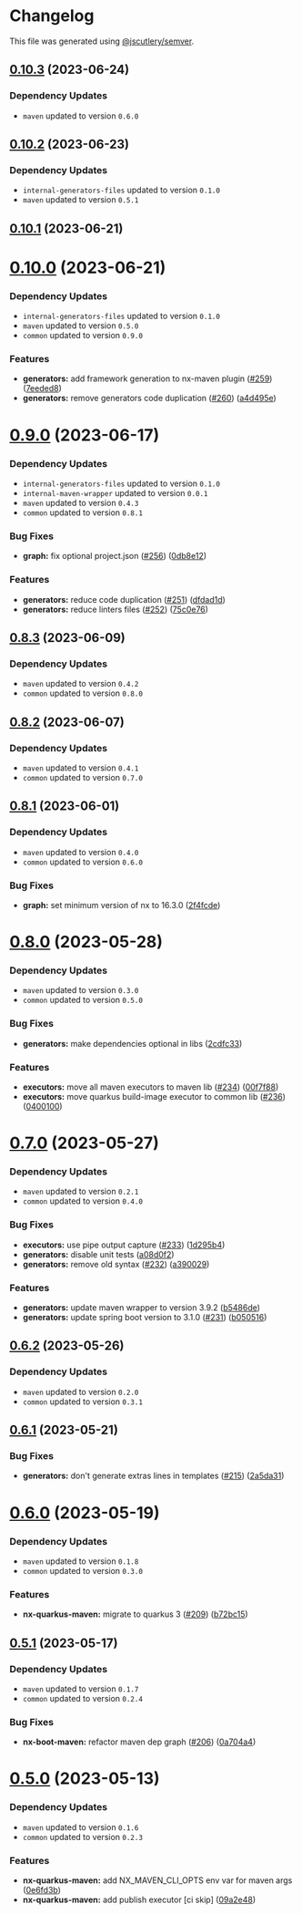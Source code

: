 # Changelog

This file was generated using [@jscutlery/semver](https://github.com/jscutlery/semver).

## [0.10.3](https://github.com/khalilou88/jnxplus/compare/nx-quarkus-maven-0.10.2...nx-quarkus-maven-0.10.3) (2023-06-24)

### Dependency Updates

* `maven` updated to version `0.6.0`


## [0.10.2](https://github.com/khalilou88/jnxplus/compare/nx-quarkus-maven-0.10.1...nx-quarkus-maven-0.10.2) (2023-06-23)

### Dependency Updates

* `internal-generators-files` updated to version `0.1.0`
* `maven` updated to version `0.5.1`


## [0.10.1](https://github.com/khalilou88/jnxplus/compare/nx-quarkus-maven-0.10.0...nx-quarkus-maven-0.10.1) (2023-06-21)



# [0.10.0](https://github.com/khalilou88/jnxplus/compare/nx-quarkus-maven-0.9.0...nx-quarkus-maven-0.10.0) (2023-06-21)

### Dependency Updates

* `internal-generators-files` updated to version `0.1.0`
* `maven` updated to version `0.5.0`
* `common` updated to version `0.9.0`

### Features

* **generators:** add framework generation to nx-maven plugin ([#259](https://github.com/khalilou88/jnxplus/issues/259)) ([7eeded8](https://github.com/khalilou88/jnxplus/commit/7eeded89e41c1feac148bf3cc119da30b42bc3df))
* **generators:** remove generators code duplication ([#260](https://github.com/khalilou88/jnxplus/issues/260)) ([a4d495e](https://github.com/khalilou88/jnxplus/commit/a4d495ed73a23dc2e146f798b29ac37383dbe923))



# [0.9.0](https://github.com/khalilou88/jnxplus/compare/nx-quarkus-maven-0.8.3...nx-quarkus-maven-0.9.0) (2023-06-17)

### Dependency Updates

* `internal-generators-files` updated to version `0.1.0`
* `internal-maven-wrapper` updated to version `0.0.1`
* `maven` updated to version `0.4.3`
* `common` updated to version `0.8.1`

### Bug Fixes

* **graph:** fix optional project.json ([#256](https://github.com/khalilou88/jnxplus/issues/256)) ([0db8e12](https://github.com/khalilou88/jnxplus/commit/0db8e12a1d7056d6423ae664ae70725099ad33bd))


### Features

* **generators:** reduce code duplication ([#251](https://github.com/khalilou88/jnxplus/issues/251)) ([dfdad1d](https://github.com/khalilou88/jnxplus/commit/dfdad1dfd2ef13303e1c12a4d824261d5bf407be))
* **generators:** reduce linters files ([#252](https://github.com/khalilou88/jnxplus/issues/252)) ([75c0e76](https://github.com/khalilou88/jnxplus/commit/75c0e769e7917ef91584b4f5dcb5efbff80da6c2))



## [0.8.3](https://github.com/khalilou88/jnxplus/compare/nx-quarkus-maven-0.8.2...nx-quarkus-maven-0.8.3) (2023-06-09)

### Dependency Updates

* `maven` updated to version `0.4.2`
* `common` updated to version `0.8.0`


## [0.8.2](https://github.com/khalilou88/jnxplus/compare/nx-quarkus-maven-0.8.1...nx-quarkus-maven-0.8.2) (2023-06-07)

### Dependency Updates

* `maven` updated to version `0.4.1`
* `common` updated to version `0.7.0`


## [0.8.1](https://github.com/khalilou88/jnxplus/compare/nx-quarkus-maven-0.8.0...nx-quarkus-maven-0.8.1) (2023-06-01)

### Dependency Updates

* `maven` updated to version `0.4.0`
* `common` updated to version `0.6.0`

### Bug Fixes

* **graph:** set minimum version of nx to 16.3.0 ([2f4fcde](https://github.com/khalilou88/jnxplus/commit/2f4fcdeb26886bc808e9ab72f49379e9096d7c23))



# [0.8.0](https://github.com/khalilou88/jnxplus/compare/nx-quarkus-maven-0.7.0...nx-quarkus-maven-0.8.0) (2023-05-28)

### Dependency Updates

* `maven` updated to version `0.3.0`
* `common` updated to version `0.5.0`

### Bug Fixes

* **generators:** make dependencies optional in libs ([2cdfc33](https://github.com/khalilou88/jnxplus/commit/2cdfc330e1b3b0b81c136a98857e149a8d82ed2d))


### Features

* **executors:** move all maven executors to maven lib ([#234](https://github.com/khalilou88/jnxplus/issues/234)) ([00f7f88](https://github.com/khalilou88/jnxplus/commit/00f7f88008637fd98d48402343ccb95878bc1182))
* **executors:** move quarkus build-image executor to common lib ([#236](https://github.com/khalilou88/jnxplus/issues/236)) ([0400100](https://github.com/khalilou88/jnxplus/commit/04001009afb1f2d4e3f195a877a9d1123304f90e))



# [0.7.0](https://github.com/khalilou88/jnxplus/compare/nx-quarkus-maven-0.6.2...nx-quarkus-maven-0.7.0) (2023-05-27)

### Dependency Updates

* `maven` updated to version `0.2.1`
* `common` updated to version `0.4.0`

### Bug Fixes

* **executors:** use pipe output capture ([#233](https://github.com/khalilou88/jnxplus/issues/233)) ([1d295b4](https://github.com/khalilou88/jnxplus/commit/1d295b4548a2b2cbdeb4c7fbb5ceb4fb73a830d8))
* **generators:** disable unit tests ([a08d0f2](https://github.com/khalilou88/jnxplus/commit/a08d0f2cd396f6f7dddbb41e0bcd532a8a800778))
* **generators:** remove old syntax ([#232](https://github.com/khalilou88/jnxplus/issues/232)) ([a390029](https://github.com/khalilou88/jnxplus/commit/a39002963b2c66a1295fa42925b76994a24748c3))


### Features

* **generators:** update maven wrapper to version 3.9.2 ([b5486de](https://github.com/khalilou88/jnxplus/commit/b5486ded2f418a606d2f4ca957cbd97ed4956596))
* **generators:** update spring boot version to 3.1.0 ([#231](https://github.com/khalilou88/jnxplus/issues/231)) ([b050516](https://github.com/khalilou88/jnxplus/commit/b0505163fde06fbcf355a97a75e675c0c5fe8bc3))



## [0.6.2](https://github.com/khalilou88/jnxplus/compare/nx-quarkus-maven-0.6.1...nx-quarkus-maven-0.6.2) (2023-05-26)

### Dependency Updates

* `maven` updated to version `0.2.0`
* `common` updated to version `0.3.1`


## [0.6.1](https://github.com/khalilou88/jnxplus/compare/nx-quarkus-maven-0.6.0...nx-quarkus-maven-0.6.1) (2023-05-21)


### Bug Fixes

* **generators:** don't generate extras lines in templates ([#215](https://github.com/khalilou88/jnxplus/issues/215)) ([2a5da31](https://github.com/khalilou88/jnxplus/commit/2a5da31470aedb7658e9283555c89f1d28782e06))



# [0.6.0](https://github.com/khalilou88/jnxplus/compare/nx-quarkus-maven-0.5.1...nx-quarkus-maven-0.6.0) (2023-05-19)

### Dependency Updates

* `maven` updated to version `0.1.8`
* `common` updated to version `0.3.0`

### Features

* **nx-quarkus-maven:** migrate to quarkus 3 ([#209](https://github.com/khalilou88/jnxplus/issues/209)) ([b72bc15](https://github.com/khalilou88/jnxplus/commit/b72bc15c7426c33095cf2da14e7178d7b042557c))



## [0.5.1](https://github.com/khalilou88/jnxplus/compare/nx-quarkus-maven-0.5.0...nx-quarkus-maven-0.5.1) (2023-05-17)

### Dependency Updates

* `maven` updated to version `0.1.7`
* `common` updated to version `0.2.4`

### Bug Fixes

* **nx-boot-maven:** refactor maven dep graph ([#206](https://github.com/khalilou88/jnxplus/issues/206)) ([0a704a4](https://github.com/khalilou88/jnxplus/commit/0a704a4acbfa1db93a072b37a8c2db0e3ea275ce))



# [0.5.0](https://github.com/khalilou88/jnxplus/compare/nx-quarkus-maven-0.4.4...nx-quarkus-maven-0.5.0) (2023-05-13)

### Dependency Updates

- `maven` updated to version `0.1.6`
- `common` updated to version `0.2.3`

### Features

- **nx-quarkus-maven:** add NX_MAVEN_CLI_OPTS env var for maven args ([0e6fd3b](https://github.com/khalilou88/jnxplus/commit/0e6fd3b10a398db7ebbcfee15134dd137c5c15d2))
- **nx-quarkus-maven:** add publish executor [ci skip] ([09a2e48](https://github.com/khalilou88/jnxplus/commit/09a2e488d9e5a540111b5bdb27b6ca331ee3bb93))
